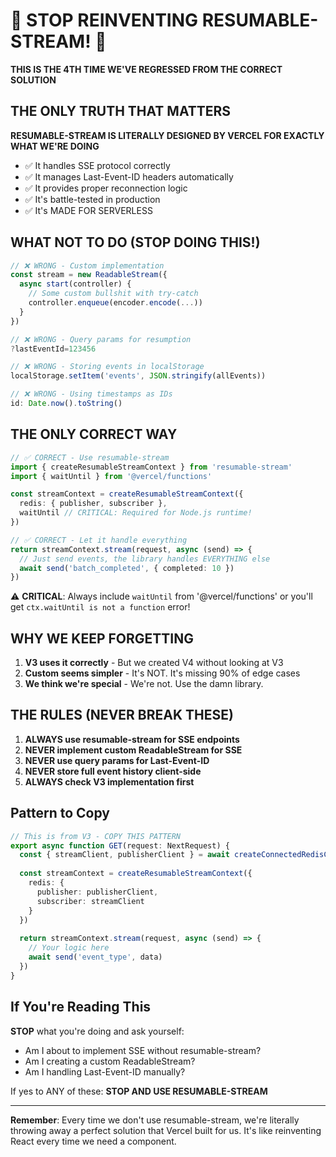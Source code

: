 # 🚨 STOP REINVENTING RESUMABLE-STREAM! 🚨

**THIS IS THE 4TH TIME WE'VE REGRESSED FROM THE CORRECT SOLUTION**

## THE ONLY TRUTH THAT MATTERS

**RESUMABLE-STREAM IS LITERALLY DESIGNED BY VERCEL FOR EXACTLY WHAT WE'RE DOING**

- ✅ It handles SSE protocol correctly
- ✅ It manages Last-Event-ID headers automatically
- ✅ It provides proper reconnection logic
- ✅ It's battle-tested in production
- ✅ It's MADE FOR SERVERLESS

## WHAT NOT TO DO (STOP DOING THIS!)

```typescript
// ❌ WRONG - Custom implementation
const stream = new ReadableStream({
  async start(controller) {
    // Some custom bullshit with try-catch
    controller.enqueue(encoder.encode(...))
  }
})

// ❌ WRONG - Query params for resumption
?lastEventId=123456

// ❌ WRONG - Storing events in localStorage
localStorage.setItem('events', JSON.stringify(allEvents))

// ❌ WRONG - Using timestamps as IDs
id: Date.now().toString()
```

## THE ONLY CORRECT WAY

```typescript
// ✅ CORRECT - Use resumable-stream
import { createResumableStreamContext } from 'resumable-stream'
import { waitUntil } from '@vercel/functions'

const streamContext = createResumableStreamContext({
  redis: { publisher, subscriber },
  waitUntil // CRITICAL: Required for Node.js runtime!
})

// ✅ CORRECT - Let it handle everything
return streamContext.stream(request, async (send) => {
  // Just send events, the library handles EVERYTHING else
  await send('batch_completed', { completed: 10 })
})
```

⚠️ **CRITICAL**: Always include `waitUntil` from '@vercel/functions' or you'll get `ctx.waitUntil is not a function` error!

## WHY WE KEEP FORGETTING

1. **V3 uses it correctly** - But we created V4 without looking at V3
2. **Custom seems simpler** - It's NOT. It's missing 90% of edge cases
3. **We think we're special** - We're not. Use the damn library.

## THE RULES (NEVER BREAK THESE)

1. **ALWAYS use resumable-stream for SSE endpoints**
2. **NEVER implement custom ReadableStream for SSE**
3. **NEVER use query params for Last-Event-ID**
4. **NEVER store full event history client-side**
5. **ALWAYS check V3 implementation first**

## Pattern to Copy

```typescript
// This is from V3 - COPY THIS PATTERN
export async function GET(request: NextRequest) {
  const { streamClient, publisherClient } = await createConnectedRedisClients()
  
  const streamContext = createResumableStreamContext({
    redis: { 
      publisher: publisherClient, 
      subscriber: streamClient 
    }
  })
  
  return streamContext.stream(request, async (send) => {
    // Your logic here
    await send('event_type', data)
  })
}
```

## If You're Reading This

**STOP** what you're doing and ask yourself:
- Am I about to implement SSE without resumable-stream?
- Am I creating a custom ReadableStream?
- Am I handling Last-Event-ID manually?

If yes to ANY of these: **STOP AND USE RESUMABLE-STREAM**

---

**Remember**: Every time we don't use resumable-stream, we're literally throwing away a perfect solution that Vercel built for us. It's like reinventing React every time we need a component.
